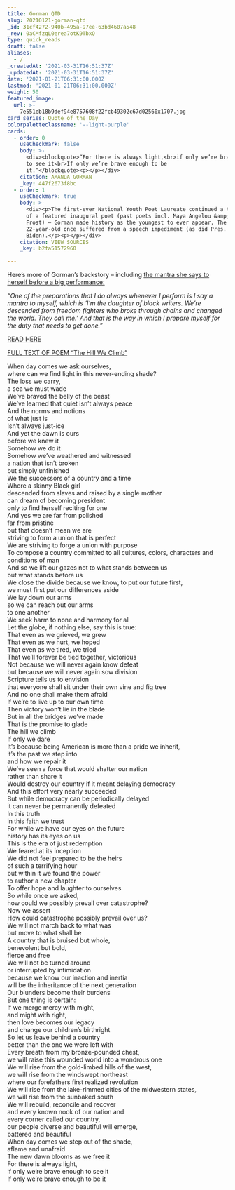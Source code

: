```yaml
---
title: Gorman QTD
slug: 20210121-gorman-qtd
_id: 31cf4272-940b-495a-97ee-63bd4607a548
_rev: 0aCMfzqL0erea7otK9TbxQ
type: quick_reads
draft: false
aliases:
  - /
_createdAt: '2021-03-31T16:51:37Z'
_updatedAt: '2021-03-31T16:51:37Z'
date: '2021-01-21T06:31:00.000Z'
lastmod: '2021-01-21T06:31:00.000Z'
weight: 50
featured_image:
  url: >-
    7e551eb18b9def94e8757608f22fcb49302c67d02560x1707.jpg
card_series: Quote of the Day
colorpaletteclassname: '--light-purple'
cards:
  - order: 0
    useCheckmark: false
    body: >-
      <div><blockquote>“For there is always light,<br>if only we’re brave enough
      to see it<br>If only we’re brave enough to be
      it.”</blockquote><p></p></div>
    citation: AMANDA GORMAN
    _key: 447f2673f8bc
  - order: 1
    useCheckmark: true
    body: >-
      <div><p>The first-ever National Youth Poet Laureate continued a tradition
      of a featured inaugural poet (past poets incl. Maya Angelou &amp; Robert
      Frost) – Gorman made history as the youngest to ever appear. The
      22-year-old once suffered from a speech impediment (as did Pres.
      Biden).</p><p></p></div>
    citation: VIEW SOURCES
    _key: b2fa51572960

---
```

Here’s more of Gorman’s backstory – including [the mantra she says to herself before a big performance:](https://www.cbsnews.com/news/amanda-gorman-inaugural-poet/)

_“One of the preparations that I do always whenever I perform is I say a mantra to myself, which is ‘I’m the daughter of black writers. We’re descended from freedom fighters who broke through chains and changed the world. They call me.’ And that is the way in which I prepare myself for the duty that needs to get done.”_

[READ HERE](https://www.cbsnews.com/news/amanda-gorman-inaugural-poet/)

[F](https://thehill.com/homenews/news/535052-read-transcript-of-amanda-gormans-inaugural-poem)[ULL TEXT OF POEM “The Hill We Climb”](https://thehill.com/homenews/news/535052-read-transcript-of-amanda-gormans-inaugural-poem)

When day comes we ask ourselves,  
where can we find light in this never-ending shade?  
The loss we carry,  
a sea we must wade  
We’ve braved the belly of the beast  
We’ve learned that quiet isn’t always peace  
And the norms and notions  
of what just is  
Isn’t always just-ice  
And yet the dawn is ours  
before we knew it  
Somehow we do it  
Somehow we’ve weathered and witnessed  
a nation that isn’t broken  
but simply unfinished  
We the successors of a country and a time  
Where a skinny Black girl  
descended from slaves and raised by a single mother  
can dream of becoming president  
only to find herself reciting for one  
And yes we are far from polished  
far from pristine  
but that doesn’t mean we are  
striving to form a union that is perfect  
We are striving to forge a union with purpose  
To compose a country committed to all cultures, colors, characters and  
conditions of man  
And so we lift our gazes not to what stands between us  
but what stands before us  
We close the divide because we know, to put our future first,  
we must first put our differences aside  
We lay down our arms  
so we can reach out our arms  
to one another  
We seek harm to none and harmony for all  
Let the globe, if nothing else, say this is true:  
That even as we grieved, we grew  
That even as we hurt, we hoped  
That even as we tired, we tried  
That we’ll forever be tied together, victorious  
Not because we will never again know defeat  
but because we will never again sow division  
Scripture tells us to envision  
that everyone shall sit under their own vine and fig tree  
And no one shall make them afraid  
If we’re to live up to our own time  
Then victory won’t lie in the blade  
But in all the bridges we’ve made  
That is the promise to glade  
The hill we climb  
If only we dare  
It’s because being American is more than a pride we inherit,  
it’s the past we step into  
and how we repair it  
We’ve seen a force that would shatter our nation  
rather than share it  
Would destroy our country if it meant delaying democracy  
And this effort very nearly succeeded  
But while democracy can be periodically delayed  
it can never be permanently defeated  
In this truth  
in this faith we trust  
For while we have our eyes on the future  
history has its eyes on us  
This is the era of just redemption  
We feared at its inception  
We did not feel prepared to be the heirs  
of such a terrifying hour  
but within it we found the power  
to author a new chapter  
To offer hope and laughter to ourselves  
So while once we asked,  
how could we possibly prevail over catastrophe?  
Now we assert  
How could catastrophe possibly prevail over us?  
We will not march back to what was  
but move to what shall be  
A country that is bruised but whole,  
benevolent but bold,  
fierce and free  
We will not be turned around  
or interrupted by intimidation  
because we know our inaction and inertia  
will be the inheritance of the next generation  
Our blunders become their burdens  
But one thing is certain:  
If we merge mercy with might,  
and might with right,  
then love becomes our legacy  
and change our children’s birthright  
So let us leave behind a country  
better than the one we were left with  
Every breath from my bronze-pounded chest,  
we will raise this wounded world into a wondrous one  
We will rise from the gold-limbed hills of the west,  
we will rise from the windswept northeast  
where our forefathers first realized revolution  
We will rise from the lake-rimmed cities of the midwestern states,  
we will rise from the sunbaked south  
We will rebuild, reconcile and recover  
and every known nook of our nation and  
every corner called our country,  
our people diverse and beautiful will emerge,  
battered and beautiful  
When day comes we step out of the shade,  
aflame and unafraid  
The new dawn blooms as we free it  
For there is always light,  
if only we’re brave enough to see it  
If only we’re brave enough to be it